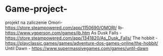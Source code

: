 # Game-project-
projekt na zaliczenie
Omori- https://store.steampowered.com/app/1150690/OMORI/
Ib- https://www.vgperson.com/games/ib.htm
As Dusk Falls -https://store.steampowered.com/app/1341820/As_Dusk_Falls/
The hobbit - https://playclassic.games/games/adventure-dos-games-online/the-hobbit/
Until Dawn - https://www.supermassivegames.com/games/until-dawn

